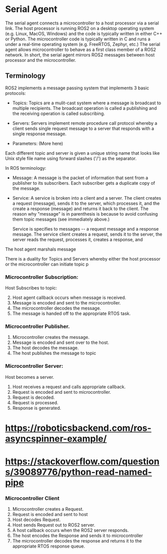 # Serial Agent

The serial agent connects a microcontroller to a host processor via a serial link.
The host processor is running ROS2 on a desktop operating system (e.g. Linux, MacOS, Windows)
and the code is typically written in either C++ or Python.
The microcontroller code is typically written in C and runs a under a real-time
operating system (e.g. FreeRTOS, Zephyr, etc.)
The serial agent allows microcontroller to behave as a first class member of a ROS2 network.
In short, the serial agent mirrors ROS2 messages between host processor and the microcontroller.

## Terminology

ROS2 implements a message passing system that implements 3 basic protocols:

* Topics:
  Topics are a mulit-cast system where a message is broadcast to multiple recipients.
  The broadcast operation is called a publishing and the receiving operation is called subscribing.

* Servers:
  Servers implement remote procedure call protocol whereby a client sends single request message
  to a server that responds with a single response message.

* Parameters:
  (More here)

Each different topic and server is given a unique string name that looks like Unix style file name
using forward slashes ('/') as the separator.

In ROS terminology:

* Message:
  A message is the packet of information that sent from a publisher to its subscribers.
  Each subscriber gets a duplicate copy of the message.

* Service:
  A service is broken into a client and a server.
  The client creates a request (message), sends it to the server, which processes it,
  and the create a response (message) and returns it back to the client.
  The reason why "message" is in parenthesis is because to avoid confusing them topic messages
  (see immediately above.)

  Service is specifies to messages -- a request message and a response message.
  The service client creates a request, sends it to the server, the server reads the request,
  processes it, creates a response, and 

The host agent marshals message 

There is a duality for Topics and Servers whereby either the host processor or the microcontroller
can initiate topic p


### Microcontroller Subscription:

Host Subscribes to topic:

2. Host agent callback occurs when message is received.
3. Message is encoded and sent to the microcontroller.
4. The microcontroller decodes the message.
5. The message is handed off to the appropriate RTOS task.

### Microcontroller Publisher.

1. Microcontroller creates the message.
2. Message is encoded and sent over to the host.
3. The host decodes the message.
4. The host publishes the message to topic

### Microcontroller Server:

Host becomes a server.

1. Host receives a request and calls appropriate callback.
2. Request is encoded and sent to microcontroller.
3. Request is decoded.
4. Request is processed.
4. Response is generated.

# https://roboticsbackend.com/ros-asyncspinner-example/
# https://stackoverflow.com/questions/39089776/python-read-named-pipe

### Microcontroller Client

1. Microcontroller creates a Request.
2. Request is encoded and sent to host
3. Host decodes Request.
4. Host sends Request out to ROS2 server.
5. A host callback occurs when the ROS2 server responds.
6. The host encodes the Response and sends it to microcontroller
7. The microcontroller decodes the response and returns it to the appropriate RTOS response queue.

